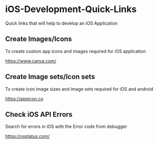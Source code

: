 # iOS-Development-Quick-Links
Quick links that will help to develop an iOS Application

## Create Images/Icons
To create custom app icons and images required for iOS application

https://www.canva.com/

## Create Image sets/Icon sets
To create icon image sizes and image sets required for iOS and android

https://appicon.co

## Check iOS API Errors
Search for errors in iOS with the Error code from debugger

https://osstatus.com/
